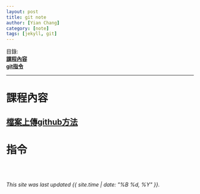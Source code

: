 ```yaml
---
layout: post
title: git note
author: [Yian Chang]
category: [note]
tags: [jekyll, git]
---
```

目錄:<br>
[**課程內容**](#課程內容)<br>
[**git指令**](#指令)<br>

---
# 課程內容<br>
[**檔案上傳github方法**](https://medium.com/@s110319022/github-%E5%85%A5%E9%96%80-%E4%BA%8C-%E4%BD%BF%E7%94%A8%E7%B5%82%E7%AB%AF%E6%A9%9F%E4%B8%8A%E5%82%B3%E6%AA%94%E6%A1%88%E5%88%B0github-cfa55e1903fa)<br>
---
# 指令
<br>
<br>

*This site was last updated {{ site.time | date: "%B %d, %Y" }}.*


